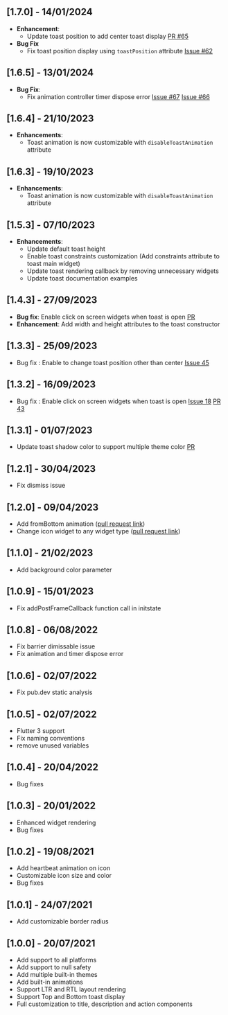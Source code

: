 ## [1.7.0] - 14/01/2024

* **Enhancement**:
    - Update toast position to add center toast display [PR #65](https://github.com/koukibadr/Cherry-Toast/pull/65)
* **Bug Fix**
    - Fix toast position display using `toastPosition` attribute [Issue #62](https://github.com/koukibadr/Cherry-Toast/issues/62)

## [1.6.5] - 13/01/2024

* **Bug Fix**:
    - Fix animation controller timer dispose error [Issue #67](https://github.com/koukibadr/Cherry-Toast/issues/67) [Issue #66](https://github.com/koukibadr/Cherry-Toast/issues/66)


## [1.6.4] - 21/10/2023

* **Enhancements**:
    - Toast animation is now customizable with `disableToastAnimation` attribute

## [1.6.3] - 19/10/2023

* **Enhancements**:
    - Toast animation is now customizable with `disableToastAnimation` attribute

## [1.5.3] - 07/10/2023

* **Enhancements**:
    - Update default toast height
    - Enable toast constraints customization (Add constraints attribute to toast main widget)
    - Update toast rendering callback by removing unnecessary widgets
    - Update toast documentation examples

## [1.4.3] - 27/09/2023

* **Bug fix**: Enable click on screen widgets when toast is open [PR](https://github.com/koukibadr/Cherry-Toast/pull/47)
* **Enhancement**: Add width and height attributes to the toast constructor

## [1.3.3] - 25/09/2023

* Bug fix : Enable to change toast position other than center [Issue 45](https://github.com/koukibadr/Cherry-Toast/issues/45)

## [1.3.2] - 16/09/2023

* Bug fix : Enable click on screen widgets when toast is open [Issue 18](https://github.com/koukibadr/Cherry-Toast/issues/18) [PR 43](https://github.com/koukibadr/Cherry-Toast/pull/43)

## [1.3.1] - 01/07/2023

* Update toast shadow color to support multiple theme color [PR](https://github.com/koukibadr/Cherry-Toast/pull/41)

## [1.2.1] - 30/04/2023

* Fix dismiss issue

## [1.2.0] - 09/04/2023

* Add fromBottom animation ([pull request link](https://github.com/koukibadr/Cherry-Toast/pull/36))
* Change icon widget to any widget type ([pull request link](https://github.com/koukibadr/Cherry-Toast/pull/36))

## [1.1.0] - 21/02/2023

* Add background color parameter

## [1.0.9] - 15/01/2023

* Fix addPostFrameCallback function call in initstate

## [1.0.8] - 06/08/2022

* Fix barrier dimissable issue
* Fix animation and timer dispose error

## [1.0.6] - 02/07/2022

* Fix pub.dev static analysis

## [1.0.5] - 02/07/2022

* Flutter 3 support
* Fix naming conventions
* remove unused variables

## [1.0.4] - 20/04/2022

* Bug fixes

## [1.0.3] - 20/01/2022

* Enhanced widget rendering 
* Bug fixes

## [1.0.2] - 19/08/2021

* Add heartbeat animation on icon
* Customizable icon size and color
* Bug fixes

## [1.0.1] - 24/07/2021

* Add customizable border radius

## [1.0.0] - 20/07/2021

* Add support to all platforms
* Add support to null safety
* Add multiple built-in themes
* Add built-in animations
* Support LTR and RTL layout rendering
* Support Top and Bottom toast display
* Full customization to title, description and action components
